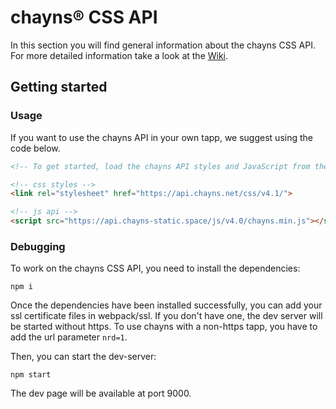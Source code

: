 # chayns® CSS API

In this section you will find general information about the chayns CSS API. For more detailed information take a look at the [Wiki](https://github.com/TobitSoftware/chayns-css/wiki).

## Getting started

### Usage

If you want to use the chayns API in your own tapp, we suggest using the code below.

```HTML
<!-- To get started, load the chayns API styles and JavaScript from the CDN -->

<!-- css styles -->
<link rel="stylesheet" href="https://api.chayns.net/css/v4.1/">

<!-- js api -->
<script src="https://api.chayns-static.space/js/v4.0/chayns.min.js"></script>
```

### Debugging

To work on the chayns CSS API, you need to install the dependencies:

``
npm i
``

Once the dependencies have been installed successfully, you can add your ssl certificate files in webpack/ssl.
If you don't have one, the dev server will be started without https. 
To use chayns with a non-https tapp, you have to add the url parameter `nrd=1`.

Then, you can start the dev-server:

``
npm start
``

The dev page will be available at port 9000.
